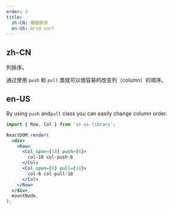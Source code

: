 ```yaml
---
order: 3
title:
  zh-CN: 栅格排序
  en-US: Grid sort
---
```


## zh-CN

列排序。

通过使用 `push` 和 `pull` 类就可以很容易的改变列（column）的顺序。

## en-US

By using `push` and`pull` class you can easily change column order.

```jsx
import { Row, Col } from 'ss-ui-library';

ReactDOM.render(
  <div>
    <Row>
      <Col span={18} push={6}>
        col-18 col-push-6
      </Col>
      <Col span={6} pull={18}>
        col-6 col-pull-18
      </Col>
    </Row>
  </div>,
  mountNode,
);
```
